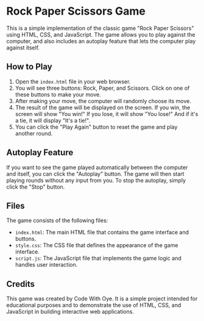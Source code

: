# Rock Paper Scissors Game

This is a simple implementation of the classic game "Rock Paper Scissors" using HTML, CSS, and JavaScript. The game allows you to play against the computer, and also includes an autoplay feature that lets the computer play against itself.

## How to Play

1. Open the `index.html` file in your web browser.
2. You will see three buttons: Rock, Paper, and Scissors. Click on one of these buttons to make your move.
3. After making your move, the computer will randomly choose its move.
4. The result of the game will be displayed on the screen. If you win, the screen will show "You win!" If you lose, it will show "You lose!" And if it's a tie, it will display "It's a tie!".
5. You can click the "Play Again" button to reset the game and play another round.

## Autoplay Feature

If you want to see the game played automatically between the computer and itself, you can click the "Autoplay" button. The game will then start playing rounds without any input from you. To stop the autoplay, simply click the "Stop" button.

## Files

The game consists of the following files:

- `index.html`: The main HTML file that contains the game interface and buttons.
- `style.css`: The CSS file that defines the appearance of the game interface.
- `script.js`: The JavaScript file that implements the game logic and handles user interaction.

## Credits

This game was created by Code With Oye. It is a simple project intended for educational purposes and to demonstrate the use of HTML, CSS, and JavaScript in building interactive web applications.

